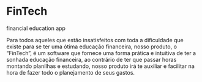 # FinTech
 financial education app

 Para todos aqueles que estão insatisfeitos com toda a dificuldade que existe para se ter uma ótima educação financeira, nosso produto, o “FinTech”, é um software que
fornece uma forma prática e intuitiva de ter a sonhada educação financeira, ao contrário de ter que passar horas montando planilhas e estudando, nosso produto irá te
auxiliar e facilitar na hora de fazer todo o planejamento de seus gastos.
